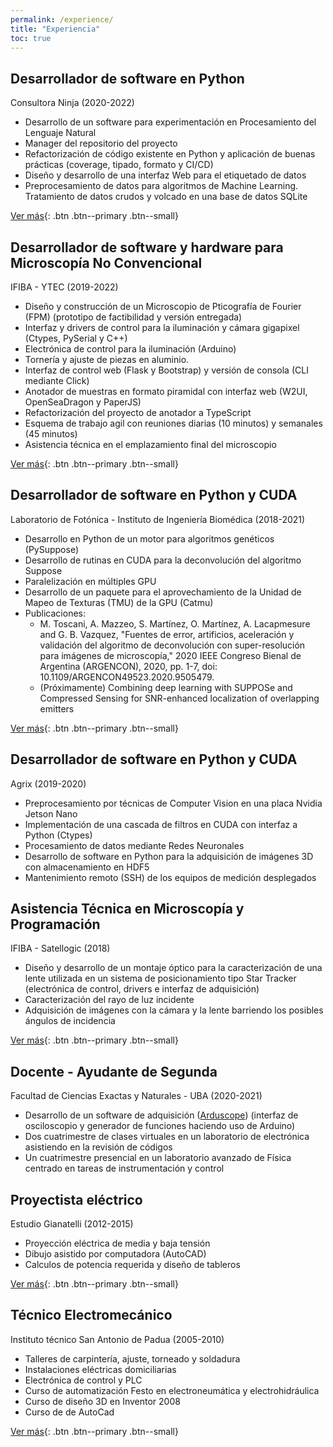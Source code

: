 ```yaml
---
permalink: /experience/
title: "Experiencia"
toc: true
---
```


## Desarrollador de software en Python
Consultora Ninja (2020-2022)

- Desarrollo de un software para experimentación en Procesamiento del Lenguaje Natural
- Manager del repositorio del proyecto
- Refactorización de código existente en Python y aplicación de buenas prácticas
  (coverage, tipado, formato y CI/CD)
- Diseño y desarrollo de una interfaz Web para el etiquetado de datos
- Preprocesamiento de datos para algoritmos de Machine Learning. 
  Tratamiento de datos crudos y volcado en una base de datos SQLite

[Ver más](/projects/information-extraction){: .btn .btn--primary .btn--small}

## Desarrollador de software y hardware para Microscopía No Convencional 
IFIBA - YTEC (2019-2022)

- Diseño y construcción de un Microscopio de Pticografía de Fourier (FPM)
  (prototipo de factibilidad y versión entregada)
- Interfaz y drivers de control para la iluminación y cámara gigapixel
  (Ctypes, PySerial y C++)
- Electrónica de control para la iluminación
  (Arduino)
- Tornería y ajuste de piezas en aluminio.
- Interfaz de control web (Flask y Bootstrap) y versión de consola (CLI mediante Click)
- Anotador de muestras en formato piramidal con interfaz web
  (W2UI, OpenSeaDragon y PaperJS)
- Refactorización del proyecto de anotador a TypeScript
- Esquema de trabajo agil con reuniones diarias (10 minutos) y semanales (45 minutos)
- Asistencia técnica en el emplazamiento final del microscopio

[Ver más](/projects/gigapixel){: .btn .btn--primary .btn--small}

## Desarrollador de software en Python y CUDA 
Laboratorio de Fotónica - Instituto de Ingeniería Biomédica (2018-2021)

- Desarrollo en Python de un motor para algoritmos genéticos (PySuppose)
- Desarrollo de rutinas en CUDA para la deconvolución del algoritmo Suppose
- Paralelización en múltiples GPU
- Desarrollo de un paquete para el aprovechamiento de la Unidad de Mapeo de Texturas (TMU) de la GPU (Catmu)
- Publicaciones:
  - M. Toscani, A. Mazzeo, S. Martínez, O. Martínez, A. Lacapmesure and G. B. Vazquez, "Fuentes de error, artificios, aceleración y validación del algoritmo de deconvolución con super-resolución para imágenes de microscopía," 2020 IEEE Congreso Bienal de Argentina (ARGENCON), 2020, pp. 1-7, doi: 10.1109/ARGENCON49523.2020.9505479.
  - (Próximamente) Combining deep learning with SUPPOSe and Compressed Sensing for SNR-enhanced localization of overlapping emitters

[Ver más](/projects/pysuppose){: .btn .btn--primary .btn--small}

## Desarrollador de software en Python y CUDA 
Agrix (2019-2020)

- Preprocesamiento por técnicas de Computer Vision en una placa Nvidia Jetson Nano
- Implementación de una cascada de filtros en CUDA con interfaz a Python (Ctypes)
- Procesamiento de datos mediante Redes Neuronales
- Desarrollo de software en Python para la adquisición de imágenes 3D con almacenamiento en HDF5
- Mantenimiento remoto (SSH) de los equipos de medición desplegados

## Asistencia Técnica en Microscopía y Programación
IFIBA - Satellogic (2018)

- Diseño y desarrollo de un montaje óptico para la caracterización de una lente utilizada en un sistema de posicionamiento tipo Star Tracker
  (electrónica de control, drivers e interfaz de adquisición)
- Caracterización del rayo de luz incidente
- Adquisición de imágenes con la cámara y la lente barriendo los posibles ángulos de incidencia

[Ver más](/projects/ifiba-satellogic){: .btn .btn--primary .btn--small}

## Docente - Ayudante de Segunda  
Facultad de Ciencias Exactas y Naturales - UBA (2020-2021)

- Desarrollo de un software de adquisición ([Arduscope](https://alemazzeo.github.io/arduscope/))
  (interfaz de osciloscopio y generador de funciones haciendo uso de Arduino)
- Dos cuatrimestre de clases virtuales en un laboratorio de electrónica asistiendo en la revisión de códigos
- Un cuatrimestre presencial en un laboratorio avanzado de Física centrado en tareas de instrumentación y control

## Proyectista eléctrico
Estudio Gianatelli (2012-2015)

- Proyección eléctrica de media y baja tensión
- Dibujo asistido por computadora (AutoCAD)
- Calculos de potencia requerida y diseño de tableros

[Ver más](/projects/gianatelli){: .btn .btn--primary .btn--small}

## Técnico Electromecánico 
Instituto técnico San Antonio de Padua (2005-2010) 

- Talleres de carpintería, ajuste, torneado y soldadura
- Instalaciones eléctricas domiciliarias
- Electrónica de control y PLC
- Curso de automatización Festo en electroneumática y electrohidráulica
- Curso de diseño 3D en Inventor 2008
- Curso de de AutoCad

[Ver más](/projects/padua){: .btn .btn--primary .btn--small}




